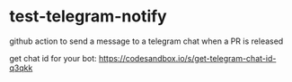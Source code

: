 # test-telegram-notify
github action to send a message to a telegram chat when a PR is released

get chat id for your bot:
https://codesandbox.io/s/get-telegram-chat-id-q3qkk